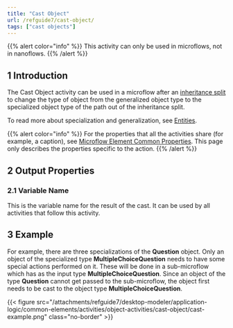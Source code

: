 ```yaml
---
title: "Cast Object"
url: /refguide7/cast-object/
tags: ["cast objects"]
---
```


{{% alert color="info" %}}
This activity can only be used in microflows, not in nanoflows.
{{% /alert %}}

## 1 Introduction

The Cast Object activity can be used in a microflow after an [inheritance split](/refguide7/inheritance-split/) to change the type of object from the generalized object type to the specialized object type of the path out of the inheritance split. 

To read more about specialization and generalization, see [Entities](/refguide7/entities/).

{{% alert color="info" %}}
For the properties that all the activities share (for example, a caption), see [Microflow Element Common Properties](/refguide7/microflow-element-common-properties/). This page only describes the properties specific to the action.
{{% /alert %}}

## 2 Output Properties

### 2.1 Variable Name

This is the variable name for the result of the cast. It can be used by all activities that follow this activity.

## 3 Example

For example, there are three specializations of the **Question** object. Only an object of the specialized type **MultipleChoiceQuestion** needs to have some special actions performed on it. These will be done in a sub-microflow which has as the input type **MultipleChoiceQuestion**. Since an object of the type **Question** cannot get passed to the sub-microflow, the object first needs to be cast to the object type **MultipleChoiceQuestion**.

{{< figure src="/attachments/refguide7/desktop-modeler/application-logic/common-elements/activities/object-activities/cast-object/cast-example.png" class="no-border" >}}
